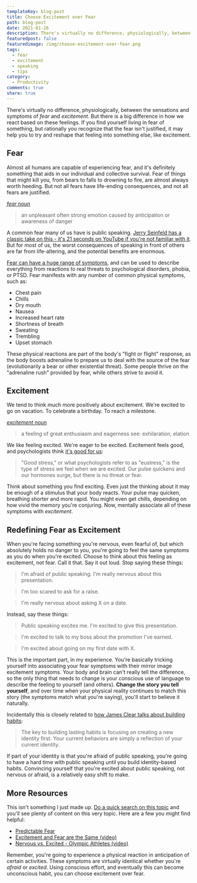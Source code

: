 ```yaml
---
templateKey: blog-post
title: Choose Excitement over Fear
path: blog-post
date: 2021-01-26
description: There's virtually no difference, physiologically, between the sensations and symptoms of fear and excitement. But there is a big difference in how we react based on these feelings, and it's possible to re-think how we categorize our feelings about certain things. We can choose whether to call the sensation fear, or excitement.
featuredpost: false
featuredimage: /img/choose-excitement-over-fear.png
tags:
  - fear
  - excitement
  - speaking
  - tips
category:
  - Productivity
comments: true
share: true
---
```


There's virtually no difference, physiologically, between the sensations and symptoms of *fear* and *excitement*. But there is a big difference in how we react based on these feelings. If you find yourself living in fear of something, but rationally you recognize that the fear isn't justified, it may help you to try and reshape that feeling into something else, like excitement.

## Fear

Almost all humans are capable of experiencing fear, and it's definitely something that aids in our individual and collective survival. Fear of things that might kill you, from bears to falls to drowning to fire, are almost always worth heeding. But not all fears have life-ending consequences, and not all fears are justified.

[*fear* noun](https://www.merriam-webster.com/dictionary/fear)
> an unpleasant often strong emotion caused by anticipation or awareness of danger

A common fear many of us have is public speaking. [Jerry Seinfeld has a classic take on this - it's 21 seconds on YouTube if you're not familiar with it](https://youtu.be/HayyRgpO4_I). But for most of us, the worst consequences of speaking in front of others are far from life-altering, and the potential benefits are enormous.

[Fear can have a huge range of symptoms](https://www.verywellmind.com/the-psychology-of-fear-2671696), and can be used to describe everything from reactions to real threats to psychological disorders, phobia, or PTSD. Fear manifests with any number of common physical symptoms, such as:

- Chest pain
- Chills
- Dry mouth
- Nausea
- Increased heart rate
- Shortness of breath
- Sweating
- Trembling
- Upset stomach

These physical reactions are part of the body's "fight or flight" response, as the body boosts adrenaline to prepare us to deal with the source of the fear (evolutionarily a bear or other existential threat). Some people thrive on the "adrenaline rush" provided by fear, while others strive to avoid it.

## Excitement

We tend to think much more positively about excitement. We're excited to go on vacation. To celebrate a birthday. To reach a milestone.

[*excitement* noun](https://www.google.com/search?q=excitement+definition)
> a feeling of great enthusiasm and eagerness
> see: exhilaration, elation

We like feeling excited. We're eager to be excited. Excitement feels good, and psychologists think [it's good for us](https://www.verywellmind.com/what-kind-of-stress-is-good-for-you-3145055):

> "Good stress," or what psychologists refer to as "eustress," is the type of stress we feel when we are excited. Our pulse quickens and our hormones surge, but there is no threat or fear.

Think about something you find exciting. Even just the thinking about it may be enough of a stimulus that your body reacts. Your pulse may quicken, breathing shorter and more rapid. You might even get chills, depending on how vivid the memory you're conjuring. Now, mentally associate all of these symptoms with *excitement*.

## Redefining Fear as Excitement

When you're facing something you're nervous, even fearful of, but which absolutely holds no danger to you, you're going to feel the same symptoms as you do when you're excited. Choose to think about this feeling as excitement, not fear. Call it that. Say it out loud. Stop saying these things:

> I'm afraid of public speaking. I'm really nervous about this presentation.

> I'm too scared to ask for a raise.

> I'm really nervous about asking X on a date.

Instead, say these things:

> Public speaking excites me. I'm excited to give this presentation.

> I'm excited to talk to my boss about the promotion I've earned.

> I'm excited about going on my first date with X.

This is the important part, in my experience. You're basically tricking yourself into associating your fear symptoms with their mirror image excitement symptoms. Your body and brain can't really tell the difference, so the only thing that needs to change is your conscious use of language to describe the feeling to yourself (and others). **Change the story you tell yourself**, and over time when your physical reality continues to match this story (the symptoms match what you're saying), you'll start to believe it naturally.

Incidentally this is closely related to [how James Clear talks about building habits](https://jamesclear.com/identity-based-habits):

> The key to building lasting habits is focusing on creating a new identity first. Your current behaviors are simply a reflection of your current identity.

If part of your identity is that you're afraid of public speaking, you're going to have a hard time with public speaking until you build identity-based habits. Convincing yourself that you're excited about public speaking, not nervous or afraid, is a relatively easy shift to make.

## More Resources

This isn't something I just made up. [Do a quick search on this topic](https://www.google.com/search?q=fear+vs+excitement) and you'll see plenty of content on this very topic. Here are a few you might find helpful:

- [Predictable Fear](https://www.psychologytoday.com/us/blog/prefrontal-nudity/201410/predictable-fear)
- [Excitement and Fear are the Same (video)](https://www.facebook.com/melrobbins/videos/1224557697640112)
- [Nervous vs. Excited - Olympic Athletes (video)](https://www.youtube.com/watch?v=0SUTInEaQ3Q)

Remember, you're going to experience a physical reaction in anticipation of certain activities. These symptoms are virtually identical whether you're *afraid* or *excited*. Using conscious effort, and eventually this can become unconscious habit, you can choose excitement over fear.
